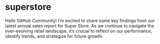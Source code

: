 # superstore
Hello GitHub Community! I’m excited to share some key findings from our latest annual sales report for Super Store. As we continue to navigate the ever-evolving retail landscape, it’s crucial to reflect on our performance, identify trends, and strategize for future growth. 
